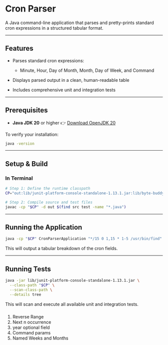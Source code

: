 # Cron Parser

A Java command-line application that parses and pretty-prints standard cron expressions in a structured tabular format.

---

## Features

- Parses standard cron expressions:

  - Minute, Hour, Day of Month, Month, Day of Week, and Command

- Displays parsed output in a clean, human-readable table
- Includes comprehensive unit and integration tests

---

## Prerequisites

- **Java JDK 20** or higher
  👉 [Download OpenJDK 20](https://jdk.java.net/20/)

To verify your installation:

```sh
java -version
```

---

## Setup & Build

### In Terminal

```sh
# Step 1: Define the runtime classpath
CP="out:lib/junit-platform-console-standalone-1.13.1.jar:lib/byte-buddy-1.17.5.jar:lib/byte-buddy-agent-1.17.5.jar:lib/mockito-core-5.18.0.jar:lib/objenesis-3.4.jar"

# Step 2: Compile source and test files
javac -cp "$CP" -d out $(find src test -name "*.java")
```

---

## Running the Application

```sh
java -cp "$CP" CronParserApplication "*/15 0 1,15 * 1-5 /usr/bin/find"
```

This will output a tabular breakdown of the cron fields.

---

## Running Tests

```sh
java -jar lib/junit-platform-console-standalone-1.13.1.jar \
  --class-path "$CP" \
  --scan-class-path \
  --details tree
```

This will scan and execute all available unit and integration tests.


#####
1. Reverse Range
2. Next n occurrence
3. year optional field
4. Command params
5. Named Weeks and Months